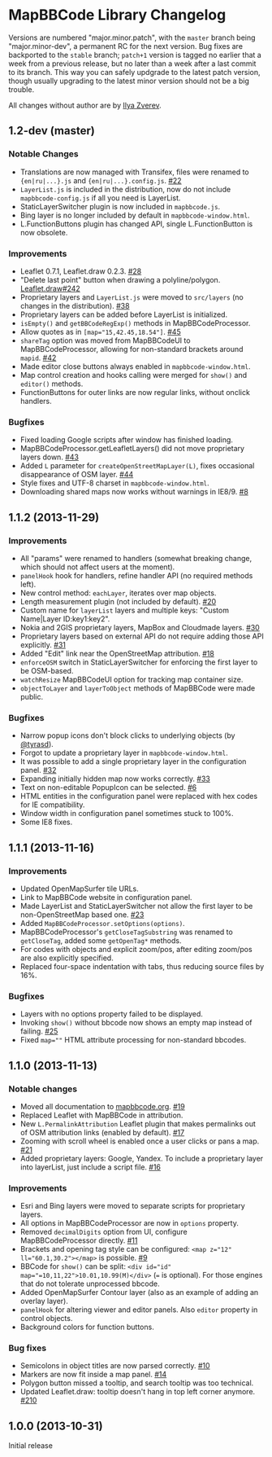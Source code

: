 # MapBBCode Library Changelog

Versions are numbered "major.minor.patch", with the `master` branch being "major.minor-dev", a permanent RC for the next version. Bug fixes are backported to the `stable` branch; `patch+1` version is tagged no earlier that a week from a previous release, but no later than a week after a last commit to its branch. This way you can safely updgrade to the latest patch version, though usually upgrading to the latest minor version should not be a big trouble.

All changes without author are by [Ilya Zverev](https://github.com/Zverik).

## 1.2-dev (master)

### Notable Changes

* Translations are now managed with Transifex, files were renamed to `{en|ru|...}.js` and `{en|ru|...}.config.js`. [#22](https://github.com/MapBBCode/mapbbcode/issues/22)
* `LayerList.js` is included in the distribution, now do not include `mapbbcode-config.js` if all you need is LayerList.
* StaticLayerSwitcher plugin is now included in `mapbbcode.js`.
* Bing layer is no longer included by default in `mapbbcode-window.html`.
* L.FunctionButtons plugin has changed API, single L.FunctionButton is now obsolete.

### Improvements

* Leaflet 0.7.1, Leaflet.draw 0.2.3. [#28](https://github.com/MapBBCode/mapbbcode/issues/28)
* "Delete last point" button when drawing a polyline/polygon. [Leaflet.draw#242](https://github.com/Leaflet/Leaflet.draw/pull/242)
* Proprietary layers and `LayerList.js` were moved to `src/layers` (no changes in the distribution). [#38](https://github.com/MapBBCode/mapbbcode/issues/38)
* Proprietary layers can be added before LayerList is initialized.
* `isEmpty()` and `getBBCodeRegExp()` methods in MapBBCodeProcessor.
* Allow quotes as in `[map="15,42.45,18.54"]`. [#45](https://github.com/MapBBCode/mapbbcode/issues/45)
* `shareTag` option was moved from MapBBCodeUI to MapBBCodeProcessor, allowing for non-standard brackets around `mapid`. [#42](https://github.com/MapBBCode/mapbbcode/issues/42)
* Made editor close buttons always enabled in `mapbbcode-window.html`.
* Map control creation and hooks calling were merged for `show()` and `editor()` methods.
* FunctionButtons for outer links are now regular links, without onclick handlers.

### Bugfixes

* Fixed loading Google scripts after window has finished loading.
* MapBBCodeProcessor.getLeafletLayers() did not move proprietary layers down. [#43](https://github.com/MapBBCode/mapbbcode/issues/43)
* Added `L` parameter for `createOpenStreetMapLayer(L)`, fixes occasional disappearance of OSM layer. [#44](https://github.com/MapBBCode/mapbbcode/issues/44)
* Style fixes and UTF-8 charset in `mapbbcode-window.html`.
* Downloading shared maps now works without warnings in IE8/9. [#8](https://github.com/MapBBCode/mapbbcode/issues/8)

## 1.1.2 (2013-11-29)

### Improvements

* All "params" were renamed to handlers (somewhat breaking change, which should not affect users at the moment).
* `panelHook` hook for handlers, refine handler API (no required methods left).
* New control method: `eachLayer`, iterates over map objects.
* Length measurement plugin (not included by default). [#20](https://github.com/MapBBCode/mapbbcode/issues/20)
* Custom name for `layerList` layers and multiple keys: "Custom Name|Layer ID:key1:key2".
* Nokia and 2GIS proprietary layers, MapBox and Cloudmade layers. [#30](https://github.com/MapBBCode/mapbbcode/issues/30)
* Proprietary layers based on external API do not require adding those API explicitly. [#31](https://github.com/MapBBCode/mapbbcode/issues/31)
* Added "Edit" link near the OpenStreetMap attribution. [#18](https://github.com/MapBBCode/mapbbcode/issues/18)
* `enforceOSM` switch in StaticLayerSwitcher for enforcing the first layer to be OSM-based.
* `watchResize` MapBBCodeUI option for tracking map container size.
* `objectToLayer` and `layerToObject` methods of MapBBCode were made public.

### Bugfixes

* Narrow popup icons don't block clicks to underlying objects (by [@tyrasd](https://github.com/tyrasd)).
* Forgot to update a proprietary layer in `mapbbcode-window.html`.
* It was possible to add a single proprietary layer in the configuration panel. [#32](https://github.com/MapBBCode/mapbbcode/issues/32)
* Expanding initially hidden map now works correctly. [#33](https://github.com/MapBBCode/mapbbcode/issues/33)
* Text on non-editable PopupIcon can be selected. [#6](https://github.com/MapBBCode/mapbbcode/issues/6)
* HTML entities in the configuration panel were replaced with hex codes for IE compatibility.
* Window width in configuration panel sometimes stuck to 100%.
* Some IE8 fixes.

## 1.1.1 (2013-11-16)

### Improvements

* Updated OpenMapSurfer tile URLs.
* Link to MapBBCode website in configuration panel.
* Made LayerList and StaticLayerSwitcher not allow the first layer to be non-OpenStreetMap based one. [#23](https://github.com/MapBBCode/mapbbcode/issues/23)
* Added `MapBBCodeProcessor.setOptions(options)`.
* MapBBCodeProcessor's `getCloseTagSubstring` was renamed to `getCloseTag`, added some `getOpenTag*` methods.
* For codes with objects and explicit zoom/pos, after editing zoom/pos are also explicitly specified.
* Replaced four-space indentation with tabs, thus reducing source files by 16%.

### Bugfixes

* Layers with no options property failed to be displayed.
* Invoking `show()` without bbcode now shows an empty map instead of failing. [#25](https://github.com/MapBBCode/mapbbcode/issues/25)
* Fixed `map=""` HTML attribute processing for non-standard bbcodes.

## 1.1.0 (2013-11-13)

### Notable changes

* Moved all documentation to [mapbbcode.org](http://mapbbcode.org/toc.html). [#19](https://github.com/MapBBCode/mapbbcode/issues/19)
* Replaced Leaflet with MapBBCode in attribution.
* New `L.PermalinkAttribution` Leaflet plugin that makes permalinks out of OSM attribution links (enabled by default). [#17](https://github.com/MapBBCode/mapbbcode/issues/17)
* Zooming with scroll wheel is enabled once a user clicks or pans a map. [#21](https://github.com/MapBBCode/mapbbcode/issues/21)
* Added proprietary layers: Google, Yandex. To include a proprietary layer into layerList, just include a script file. [#16](https://github.com/MapBBCode/mapbbcode/issues/16)

### Improvements

* Esri and Bing layers were moved to separate scripts for proprietary layers.
* All options in MapBBCodeProcessor are now in `options` property.
* Removed `decimalDigits` option from UI, configure MapBBCodeProcessor directly. [#11](https://github.com/MapBBCode/mapbbcode/issues/11)
* Brackets and opening tag style can be configured: `<map z="12" ll="60.1,30.2"></map>` is possible. [#9](https://github.com/MapBBCode/mapbbcode/issues/9)
* BBCode for `show()` can be split: `<div id="id" map="=10,11,22">10.01,10.99(M)</div>` (`=` is optional). For those engines that do not tolerate unprocessed bbcode.
* Added OpenMapSurfer Contour layer (also as an example of adding an overlay layer).
* `panelHook` for altering viewer and editor panels. Also `editor` property in control objects.
* Background colors for function buttons.

### Bug fixes

* Semicolons in object titles are now parsed correctly. [#10](https://github.com/MapBBCode/mapbbcode/issues/10)
* Markers are now fit inside a map panel. [#14](https://github.com/MapBBCode/mapbbcode/issues/14)
* Polygon button missed a tooltip, and search tooltip was too technical.
* Updated Leaflet.draw: tooltip doesn't hang in top left corner anymore. [#210](https://github.com/Leaflet/Leaflet.draw/pull/210)

## 1.0.0 (2013-10-31)

Initial release
